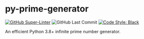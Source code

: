 # py-prime-generator

[![GitHub Super-Linter](https://github.com/michaeltinsley/py-prime-generator/workflows/Lint%20Code%20Base/badge.svg)](https://github.com/marketplace/actions/super-linter)
![GitHub Last Commit](https://img.shields.io/github/last-commit/michaeltinsley/py-prime-generator)
[![Code Style: Black](https://img.shields.io/badge/code%20style-black-000000.svg)](https://github.com/psf/black)

An efficient Python 3.8+ infinite prime number generator.
